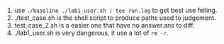 <!--
 * @Github: https://github.com/Certseeds/CS302_OS
 * @Organization: SUSTech
 * @Author: nanoseeds
 * @Date: 2020-03-23 19:40:01
 * @LastEditors: nanoseeds
 * @LastEditTime: 2020-03-23 19:55:50
 -->
1. use `./baseline ./lab1_user.sh | tee run.log` 
to get best use felling.
2. ./test_case.sh is the shell script to produce paths used to judgement.
3. test_case_2.sh is a easier one that have no answer.ans to diff.
4. ./lab1_user.sh is very dangerous, it use a lot of `rm -r`.